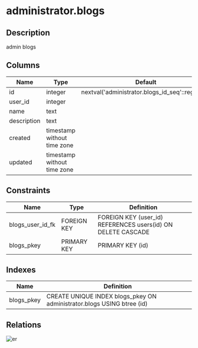 # administrator.blogs

## Description

admin blogs

## Columns

| Name        | Type                        | Default                                         | Nullable | Children | Parents                         | Comment |
| ----------- | --------------------------- | ----------------------------------------------- | -------- | -------- | ------------------------------- | ------- |
| id          | integer                     | nextval('administrator.blogs_id_seq'::regclass) | false    |          |                                 |         |
| user_id     | integer                     |                                                 | false    |          | [public.users](public.users.md) |         |
| name        | text                        |                                                 | false    |          |                                 |         |
| description | text                        |                                                 | true     |          |                                 |         |
| created     | timestamp without time zone |                                                 | false    |          |                                 |         |
| updated     | timestamp without time zone |                                                 | true     |          |                                 |         |

## Constraints

| Name             | Type        | Definition                                                   |
| ---------------- | ----------- | ------------------------------------------------------------ |
| blogs_user_id_fk | FOREIGN KEY | FOREIGN KEY (user_id) REFERENCES users(id) ON DELETE CASCADE |
| blogs_pkey       | PRIMARY KEY | PRIMARY KEY (id)                                             |

## Indexes

| Name       | Definition                                                             |
| ---------- | ---------------------------------------------------------------------- |
| blogs_pkey | CREATE UNIQUE INDEX blogs_pkey ON administrator.blogs USING btree (id) |

## Relations

![er](administrator.blogs.svg)
